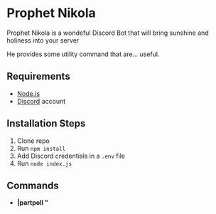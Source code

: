 # Prophet Nikola

Prophet Nikola is a wondeful Discord Bot that will bring sunshine and holiness into your server

He provides some utility command that are... useful.

## Requirements

- [Node.js](http://nodejs.org/)
- [Discord](https://discordapp.com/) account

## Installation Steps 

1. Clone repo
2. Run `npm install`
3. Add Discord credentials in a `.env` file
4. Run `node index.js`

## Commands

- **|partpoll \"<title>\" \<max people\> \<hours\>** Create a participation poll, anyone who react to the message will be added to the list
- **|niko \<member\>** : Display the words of Holiness for someone  
- **|playniko \<member\>**: (Broken) Join the voice channel and say the holy sentence to someone  
- **|wizz \<member\>**: Wizz someone (Only works if you have the correct admin rights)  
- **|purge**: Clean a chat with the power of the holy flamethrower  
- **|random \<choice1\> \<choice2\>**: Choose between the options  
- **|help**: Display all the commands available  

## License

MIT Licence
